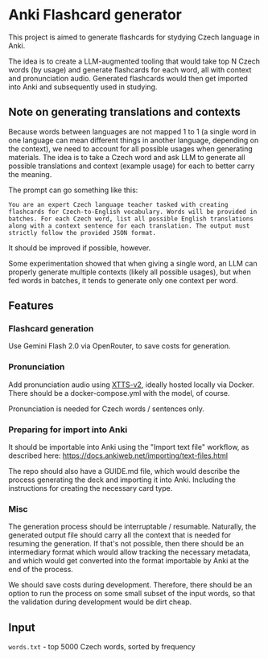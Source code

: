 # Anki Flashcard generator

This project is aimed to generate flashcards for stydying Czech language in Anki.

The idea is to create a LLM-augmented tooling that would take top N Czech words (by usage) and generate flashcards for each word, all with context and pronunciation audio. Generated flashcards would then get imported into Anki and subsequently used in studying.

## Note on generating translations and contexts

Because words between languages are not mapped 1 to 1 (a single word in one language can mean different things in another language, depending on the context), we need to account for all possible usages when generating materials. The idea is to take a Czech word and ask LLM to generate all possible translations and context (example usage) for each to better carry the meaning.

The prompt can go something like this:

```
You are an expert Czech language teacher tasked with creating flashcards for Czech-to-English vocabulary. Words will be provided in batches. For each Czech word, list all possible English translations along with a context sentence for each translation. The output must strictly follow the provided JSON format.
```

It should be improved if possible, however.

Some experimentation showed that when giving a single word, an LLM can properly generate multiple contexts (likely all possible usages), but when fed words in batches, it tends to generate only one context per word.

## Features

### Flashcard generation

Use Gemini Flash 2.0 via OpenRouter, to save costs for generation.

### Pronunciation

Add pronunciation audio using [XTTS-v2](https://huggingface.co/coqui/XTTS-v2), ideally hosted locally via Docker. There should be a docker-compose.yml with the model, of course.

Pronunciation is needed for Czech words / sentences only.

### Preparing for import into Anki

It should be importable into Anki using the "Import text file" workflow, as described here: https://docs.ankiweb.net/importing/text-files.html

The repo should also have a GUIDE.md file, which would describe the process generating the deck and importing it into Anki. Including the instructions for creating the necessary card type.

### Misc

The generation process should be interruptable / resumable. Naturally, the generated output file should carry all the context that is needed for resuming the generation. If that's not possible, then there should be an intermediary format which would allow tracking the necessary metadata, and which would get converted into the format importable by Anki at the end of the process.

We should save costs during development. Therefore, there should be an option to run the process on some small subset of the input words, so that the validation during development would be dirt cheap.

## Input

`words.txt` - top 5000 Czech words, sorted by frequency
